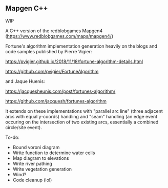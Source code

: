 ## Mapgen C++

WIP

A C++ version of the redblobgames Mapgen4 (https://www.redblobgames.com/maps/mapgen4/)

Fortune's algorithm implementation generation heavily on the blogs and code samples published by Pierre Vigier:

https://pvigier.github.io/2018/11/18/fortune-algorithm-details.html

https://github.com/pvigier/FortuneAlgorithm

and Jaque Huenis:

https://jacquesheunis.com/post/fortunes-algorithm/

https://github.com/jacquesh/fortunes-algorithm

It extends on these implementations with "parallel arc line" (three adjacent arcs with equal y-coords) handling and "seam"
handling (an edge event occuring on the intersection of two existing arcs, essentially a combined circle/site event).

To-do:
- Bound voroni diagram
- Write function to determine water cells
- Map diagram to elevations
- Write river pathing
- Write vegetation generation
- Wind?
- Code cleanup (lol)